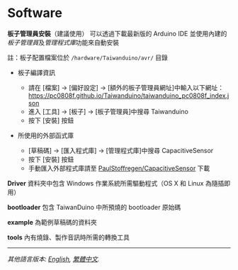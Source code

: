 # Software

**板子管理員安裝**（建議使用）
   可以透過下載最新版的 Arduino IDE 並使用內建的*板子管理員*及*管理程式庫*功能來自動安裝

   註：板子配置檔案位於 `/hardware/Taiwanduino/avr/` 目錄

 - 板子編譯資訊
	 - 請在 [檔案] → [偏好設定] → [額外的板子管理員網址]中輸入以下網址：
	   https://pc0808f.github.io/Taiwanduino/taiwanduino_pc0808f_index.json
	 - 進入 [工具] → [板子] → [板子管理員]中搜尋 Taiwanduino
	 - 按下 [安裝] 按鈕

 - 所使用的外部函式庫
	 - [草稿碼] → [匯入程式庫] → [管理程式庫]中搜尋 CapacitiveSensor
	 - 按下 [安裝] 按鈕
	 - 手動匯入外部程式庫請至 [PaulStoffregen/CapacitiveSensor](https://github.com/PaulStoffregen/CapacitiveSensor) 下載

**Driver** 資料夾中包含 Windows 作業系統所需驅動程式（OS X 和 Linux 為隨插即用）

**bootloader** 包含 TaiwanDuino 中所預燒的 bootloader 原始碼

**example** 為範例草稿碼的資料夾

**tools** 內有燒錄、製作音訊時所需的轉換工具

***

*其他語言版本: [English](README.md), [繁體中文](README.zh-TW.md).*

